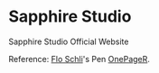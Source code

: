 # Sapphire Studio
Sapphire Studio Official Website

Reference: 
[Flo Schli](http://codepen.io/schliflo/)'s Pen [OnePageR](http://codepen.io/schliflo/pen/myPNeE/).
